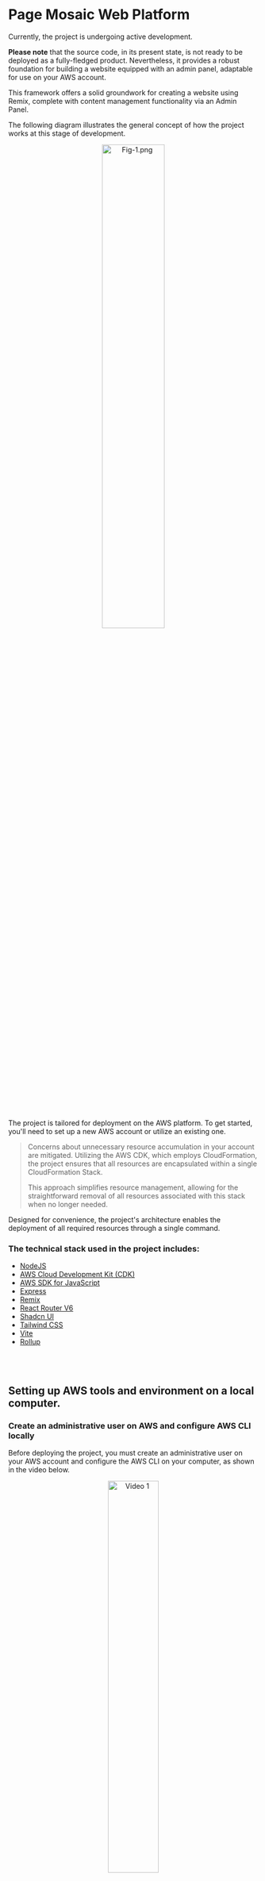 # Page Mosaic Web Platform

Currently, the project is undergoing active development.

**Please note** that the source code, in its present state, is not ready to be deployed as a fully-fledged product. Nevertheless, it provides a robust foundation for building a website equipped with an admin panel, adaptable for use on your AWS account.

This framework offers a solid groundwork for creating a website using Remix, complete with content management functionality via an Admin Panel.

The following diagram illustrates the general concept of how the project works at this stage of development.
   <p align="center">
      <img src="https://github.com/pagemosaic/.github/blob/36e15782758f81fd8f2ee6589931ac1041e2af6f/images/v0/fig-1.png" alt="Fig-1.png" width="50%" />
   </p>

The project is tailored for deployment on the AWS platform. To get started, you'll need to set up a new AWS account or utilize an existing one.

> Concerns about unnecessary resource accumulation in your account are mitigated.
> Utilizing the AWS CDK, which employs CloudFormation, the project ensures that all resources are encapsulated within a single CloudFormation Stack.
> 
>This approach simplifies resource management, allowing for the straightforward removal of all resources associated with this stack when no longer needed.

Designed for convenience, the project's architecture enables the deployment of all required resources through a single command.

### The technical stack used in the project includes:

* [NodeJS](https://nodejs.org/en/about)
* [AWS Cloud Development Kit (CDK)](https://aws.amazon.com/cdk/)
* [AWS SDK for JavaScript](https://aws.amazon.com/sdk-for-javascript/)
* [Express](https://expressjs.com/)
* [Remix](https://remix.run/)
* [React Router V6](https://reactrouter.com/en/main)
* [Shadcn UI](https://ui.shadcn.com/)
* [Tailwind CSS](https://tailwindcss.com/)
* [Vite](https://vitejs.dev/)
* [Rollup](https://rollupjs.org/)

<br/>
<br/>

## Setting up AWS tools and environment on a local computer.

### Create an administrative user on AWS and configure AWS CLI locally

Before deploying the project, you must create an administrative user on your AWS account and configure the AWS CLI on your computer, as shown in the video below.
   <p align="center">
      <a href="https://youtu.be/5_UlOTywdOA" target="_blank">
   <img src="https://github.com/pagemosaic/.github/blob/e78b5f8dc9587d939d19de70446be7124bef94a5/images/og/youtube_video_cover_image-min.png" alt="Video 1" width="45%"/>
      </a>
   </p>

### Install CDK

* Use the following command to install the AWS Cloud Development Kit (CDK) Toolkit globally on your system:
```shell
npm install -g aws-cdk
```

<br/>
<br/>

## Deployment & Usage

Once you have successfully created an administrative user and set up AWS CLI access, you can proceed to build and deploy the project on your account. 
You will need to specify the necessary credentials for AWS CDK to initialize the resources correctly.

### Deployment

* Change the `.env.example` file name to `.env` and edit its contents. Specifically, include the following variables:
   * `STACK_NAME` - any name you like. You can check existing stacks in the AWS console under CloudFormation.
   * `AWS_REGION` - the name of the AWS region where resources will be deployed (some resources like CloudFront will be deployed globally)
   * `AWS_PROFILE_NAME` - the profile name for AWS CLI authorization (see the video above)
   * `DEFAULT_ADMIN_EMAIL` - the administrative user's email (see the video above)


* Install dependencies:
```shell
pnpm install
```

* Run CDK Bootstrap (only once if not previously done):
```shell
pnpm bootstrap-platform
```

* Now you can deploy the project on AWS. Run the following command in the project's root directory:
```shell
pnpm deploy-platform
```

### Usage

After a successful deployment, you will see a prompt in the command line to open the website with the specified address. When you open the site in a browser, you will encounter an error. This error indicates the absence of content for the website's homepage. To add content, you need to go to the Admin Panel.

Only the administrator, whose email you provided in the `.env` file before deployment, has access to the Admin Panel. However, to successfully log in, you must complete the registration of the site administrator's account.

Therefore, open the administrator's email and find the email titled **"Page Mosaic Email Verification"**. Follow the link in the email.

This will open a form to validate the administrator's email. Enter the default password that was assigned:
```
DefaultPassword1!
```

After that, you can add content in the homepage editor. Then, you can reopen the site to check how the page has changed.

### A step-by-step deployment and usage video tutorial

Check out how this is done in a step-by-step video tutorial.

   <p align="center">
      <a href="https://youtu.be/Xax4WC9Br5w" target="_blank">
   <img src="https://github.com/pagemosaic/.github/blob/e78b5f8dc9587d939d19de70446be7124bef94a5/images/og/youtube_video_cover_image-min.png" alt="SSL certificate issuing" width="45%"/>
      </a>
   </p>

<br/>
<br/>

## AWS Resource Scheme

In the picture below, you can see which resources are used on AWS and what they are used for.

   <p align="center">
      <img src="https://github.com/pagemosaic/.github/blob/31a5c8e2e6f6036af667edc177570c4f4759e925/images/v0/fig-2.png" alt="Fig-2.png" width="80%" />
   </p>

<br/>
<br/>

## Project Code Structure

### local-run

This module functions similarly to the cross-env library.
```json
{
  "scripts": {
     "start": "local-run <some command>"
  }
}
```

It reads AWS credentials and runs commands with these credentials.
   <p align="center">
      <img src="https://github.com/pagemosaic/.github/blob/54c708b8ffbf783a1ec84e83066fba4adff2cb5c/images/v0/fig-3.png" alt="Fig-3.png" width="50%" />
   </p>
 

### common-utils

This module contains common types and utilities used by other modules.
   <p align="center">
      <img src="https://github.com/pagemosaic/.github/blob/54c708b8ffbf783a1ec84e83066fba4adff2cb5c/images/v0/fig-4.png" alt="Fig-4.png" width="50%" />
   </p>

### admin-pwa

Implementation of the Admin Panel.
   <p align="center">
      <img src="https://github.com/pagemosaic/.github/blob/54c708b8ffbf783a1ec84e83066fba4adff2cb5c/images/v0/fig-5.png" alt="Fig-5.png" width="50%" />
   </p>

Screenshots.

<p align="center"><img src="https://github.com/pagemosaic/.github/blob/42d5fed67b258a5b112ec7b00a1122c94db5d4fa/images/v0/screen-shot-1.png" alt="screen-shot-1.png" width="50%" /></p>
<p align="center"><img src="https://github.com/pagemosaic/.github/blob/42d5fed67b258a5b112ec7b00a1122c94db5d4fa/images/v0/screen-shot-2.png" alt="screen-shot-2.png" width="50%" /></p>

Used stack:
* React Router V6 (data router)
* Shadcn UI
* Tailwind CSS
* Vite

### api

REST interface for the Admin Panel
   <p align="center">
      <img src="https://github.com/pagemosaic/.github/blob/54c708b8ffbf783a1ec84e83066fba4adff2cb5c/images/v0/fig-6.png" alt="Fig-6.png" width="50%" />
   </p>

Used stack:
* Exress
* AWS SDK
* Rollup

### web-adapter

An adapter for Remix to be used in AWS lambda. 
Parts of the code are taken from the `architect` module in the `remix.run` repository.
   <p align="center">
      <img src="https://github.com/pagemosaic/.github/blob/54c708b8ffbf783a1ec84e83066fba4adff2cb5c/images/v0/fig-7.png" alt="Fig-7.png" width="50%" />
   </p>

Used stack:
* AWS SDK
* Rollup

### web-app

A Remix application for the website.
   <p align="center">
      <img src="https://github.com/pagemosaic/.github/blob/54c708b8ffbf783a1ec84e83066fba4adff2cb5c/images/v0/fig-8.png" alt="Fig-8.png" width="50%" />
   </p>

Used stack:
* AWS SDK
* Remix
* Tailwind CSS 
* Vite 
* Rollup

### infra

This module is responsible for initializing AWS resources and deploying files to AWS.
   <p align="center">
      <img src="https://github.com/pagemosaic/.github/blob/54c708b8ffbf783a1ec84e83066fba4adff2cb5c/images/v0/fig-9.png" alt="Fig-9.png" width="80%" />
   </p>

Used stack:
* AWS CLI
* AWS CDK
* AWS SDK
* Rollup

<br/>
<br/>

## Developing and Running Modules Locally

All modules are locally run through `local-run` to work with remote AWS resources (Cognito, DynamoDB, S3). 

The Admin Panel web application is run locally using Vite in development mode. 
To start, execute the command from the root directory:
```shell
pnpm admin-pwa
```

When the Admin Panel is running locally, requests to the REST API also go to the local computer. 
Therefore, the api module must be run locally in parallel. 
The api module is also run locally using Vite in development mode.  
```shell
pnpm api
```

The web-app module can be developed separately from the Admin Panel. 
This module is run locally using Vite in development mode with the command:
```shell
pnpm web-app
```
<br/>
<br/>

## Removing AWS Resources

To remove resources created on AWS during deployment, run the command:
```shell
pnpm destroy-platform
```

Afterward, resources created for DynamoDB tables with data may remain on AWS. 
You can easily identify them as their names begin with the stack name you specified in the `.env` file under `STACK_NAME`: 
* `<stack name>System`
* `<stack name>Pages`

Go to the AWS console and manually delete them after successfully executing the destroy-platform command.

<br/>
<br/>

## License

GPL-3.0
